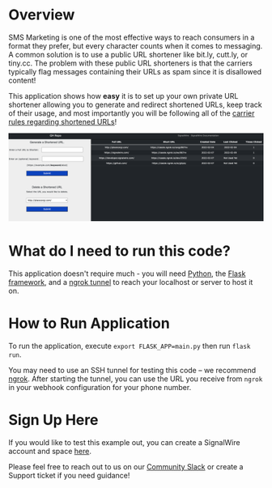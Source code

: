 # Overview 
SMS Marketing is one of the most effective ways to reach consumers in a format they prefer, but every character counts when it comes to messaging. A common solution is to use a public URL shortener like bit.ly, cutt.ly, or tiny.cc. The problem with these public URL shorteners is that the carriers typically flag messages containing their URLs as spam since it is disallowed content!

This application shows how **easy** it is to set up your own private URL shortener allowing you to generate and redirect shortened URLs, keep track of their usage, and most importantly you will be following all of the [carrier rules regarding shortened URLs](https://developer.signalwire.com/apis/docs/sms-best-practices-how-to-ensure-message-delivery#shortened-urls)! 

![Finished Product](static/short_url_dashboard.png)

# What do I need to run this code?

This application doesn't require much - you will need [Python](https://www.python.org/), the [Flask framework](https://www.tutorialspoint.com/python_web_development_libraries/python_web_development_libraries_flask_framework.htm), and a [ngrok tunnel](https://developer.signalwire.com/apis/docs/how-to-test-webhooks-with-ngrok) to reach your localhost or server to host it on. 

# How to Run Application 

To run the application, execute `export FLASK_APP=main.py` then run `flask run`.

You may need to use an SSH tunnel for testing this code – we recommend [ngrok](https://ngrok.com/). After starting the tunnel, you can use the URL you receive from `ngrok` in your webhook configuration for your phone number.


# Sign Up Here

If you would like to test this example out, you can create a SignalWire account and space [here](https://m.signalwire.com/signups/new?s=1).

Please feel free to reach out to us on our [Community Slack](https://join.slack.com/t/signalwire-community/shared_invite/zt-sjagsni8-AYKmOMhP_1sVMvz9Ya_r0Q) or create a Support ticket if you need guidance!